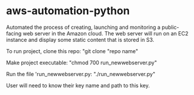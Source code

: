# aws-automation-python

Automated the process of creating, launching and monitoring a public-facing web server in the Amazon cloud. 
The web server will run on an EC2 instance and display some static content that is stored in S3.

To run project, clone this repo:
  "git clone "repo name"
  
Make project executable:
  "chmod 700 run_newwebserver.py"
  
Run the file 'run_newwebserver.py:
  "./run_newwebserver.py"
  
User will need to know their key name and path to this key.
